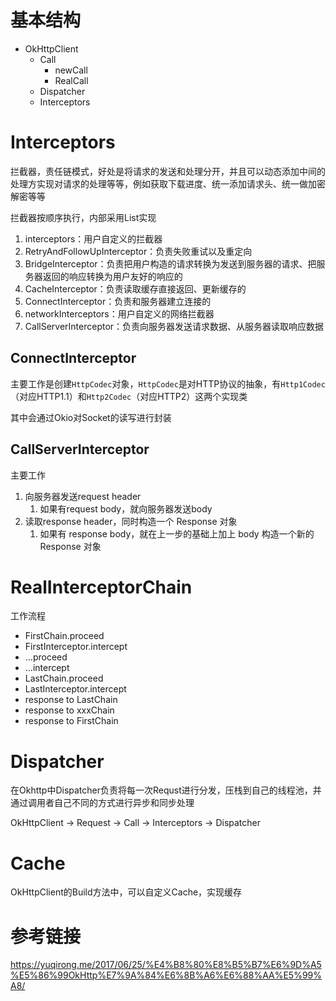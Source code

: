 # 基本结构

- OkHttpClient
	- Call
		- newCall
		- RealCall
	- Dispatcher
	- Interceptors

# Interceptors

拦截器，责任链模式，好处是将请求的发送和处理分开，并且可以动态添加中间的处理方实现对请求的处理等等，例如获取下载进度、统一添加请求头、统一做加密解密等等

拦截器按顺序执行，内部采用List实现

1. interceptors：用户自定义的拦截器
2. RetryAndFollowUpInterceptor：负责失败重试以及重定向
3. BridgeInterceptor：负责把用户构造的请求转换为发送到服务器的请求、把服务器返回的响应转换为用户友好的响应的
4. CacheInterceptor：负责读取缓存直接返回、更新缓存的
5. ConnectInterceptor：负责和服务器建立连接的
6. networkInterceptors：用户自定义的网络拦截器
7. CallServerInterceptor：负责向服务器发送请求数据、从服务器读取响应数据

## ConnectInterceptor

主要工作是创建`HttpCodec`对象，`HttpCodec`是对HTTP协议的抽象，有`Http1Codec`（对应HTTP1.1）和`Http2Codec`（对应HTTP2）这两个实现类

其中会通过Okio对Socket的读写进行封装

## CallServerInterceptor

主要工作

1. 向服务器发送request header
	1. 如果有request body，就向服务器发送body
2. 读取response header，同时构造一个 Response 对象
	1. 如果有 response body，就在上一步的基础上加上 body 构造一个新的 Response 对象

# RealInterceptorChain

工作流程

- FirstChain.proceed
- FirstInterceptor.intercept
- ...proceed
- ...intercept
- LastChain.proceed
- LastInterceptor.intercept
- response to LastChain
- response to xxxChain
- response to FirstChain

# Dispatcher

在Okhttp中Dispatcher负责将每一次Requst进行分发，压栈到自己的线程池，并通过调用者自己不同的方式进行异步和同步处理

OkHttpClient → Request → Call → Interceptors → Dispatcher

# Cache

OkHttpClient的Build方法中，可以自定义Cache，实现缓存

# 参考链接

https://yuqirong.me/2017/06/25/%E4%B8%80%E8%B5%B7%E6%9D%A5%E5%86%99OkHttp%E7%9A%84%E6%8B%A6%E6%88%AA%E5%99%A8/